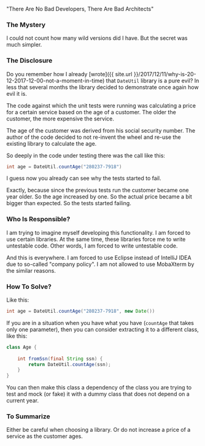 "There Are No Bad Developers, There Are Bad Architects"

### The Mystery

I could not count how many wild versions did I have. But the secret was much simpler.

### The Disclosure

Do you remember how I already [wrote]({{ site.url }}/2017/12/11/why-is-20-12-2017-12-00-not-a-moment-in-time) that `DateUtil` library is a pure evil? In less that several months the library decided to demonstrate once again how evil it is.

The code against which the unit tests were running was calculating a price for a certain service based on the age of a customer. The older the customer, the more expensive the service.

The age of the customer was derived from his social security number. The author of the code decided to not re-invent the wheel and re-use the existing library to calculate the age.

So deeply in the code under testing there was the call like this:

```java
int age = DateUtil.countAge("280237-7918")
```

I guess now you already can see why the tests started to fail.

Exactly, because since the previous tests run the customer became one year older. So the age increased by one. So the actual price became a bit bigger than expected. So the tests started failing.

### Who Is Responsible?

I am trying to imagine myself developing this functionality. I am forced to use certain libraries. At the same time, these libraries force me to write untestable code. Other words, I am forced to write untestable code.

And this is everywhere. I am forced to use Eclipse instead of IntelliJ IDEA due to so-called "company policy". I am not allowed to use MobaXterm by the similar reasons.

### How To Solve?

Like this:

```java
int age = DateUtil.countAge("280237-7918", new Date())
```

If you are in a situation when you have what you have (`countAge` that takes only one parameter), then you can consider extracting it to a different class, like this:

```java
class Age {
    
    int fromSsn(final String ssn) {
        return DateUtil.countAge(ssn);
    }
}
```

You can then make this class a dependency of the class you are trying to test and mock (or fake) it with a dummy class that does not depend on a current year.

### To Summarize

Either be careful when choosing a library. Or do not increase a price of a service as the customer ages.